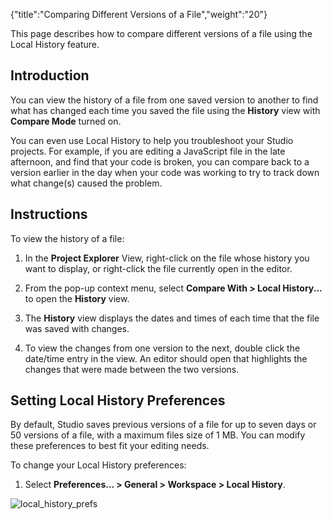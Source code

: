 {"title":"Comparing Different Versions of a File","weight":"20"} 

This page describes how to compare different versions of a file using the Local History feature.

## Introduction

You can view the history of a file from one saved version to another to find what has changed each time you saved the file using the **History** view with **Compare Mode** turned on.

You can even use Local History to help you troubleshoot your Studio projects. For example, if you are editing a JavaScript file in the late afternoon, and find that your code is broken, you can compare back to a version earlier in the day when your code was working to try to track down what change(s) caused the problem.

## Instructions

To view the history of a file:

1.  In the **Project Explorer** View, right-click on the file whose history you want to display, or right-click the file currently open in the editor.
    
2.  From the pop-up context menu, select **Compare With > Local History...** to open the **History** view.
    
3.  The **History** view displays the dates and times of each time that the file was saved with changes.
    
4.  To view the changes from one version to the next, double click the date/time entry in the view. An editor should open that highlights the changes that were made between the two versions.
    

## Setting Local History Preferences

By default, Studio saves previous versions of a file for up to seven days or 50 versions of a file, with a maximum files size of 1 MB. You can modify these preferences to best fit your editing needs.

To change your Local History preferences:

1.  Select **Preferences... > General > Workspace > Local History**.
    

![local_history_prefs](/Images/appc/download/attachments/30083310/local_history_prefs.png)